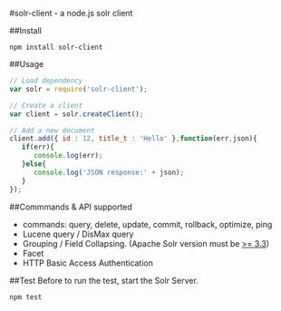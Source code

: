 #solr-client - a node.js solr client
 
##Install

```
npm install solr-client
```
    
##Usage

```js
// Load dependency
var solr = require('solr-client');

// Create a client
var client = solr.createClient();

// Add a new document
client.add({ id : 12, title_t : 'Hello' },function(err,json){
   if(err){
      console.log(err);
   }else{
      console.log('JSON response:' + json);
   }
});
```

##Commmands & API supported
 - commands: query, delete, update, commit, rollback, optimize, ping
 - Lucene query / DisMax query 
 - Grouping / Field Collapsing. (Apache Solr version must be [>= 3.3](http://svn.apache.org/repos/asf/lucene/dev/tags/lucene_solr_3_3/solr/CHANGES.txt))
 - Facet
 - HTTP Basic Access Authentication

##Test
Before to run the test, start the Solr Server.

```js
npm test
```
